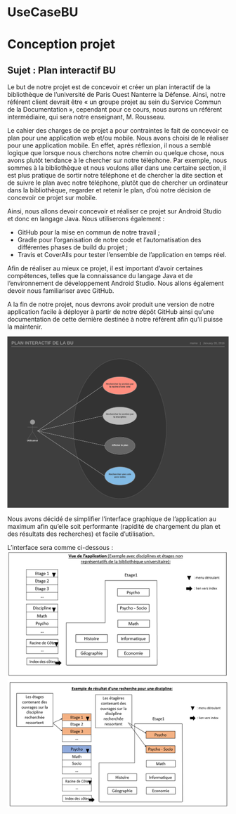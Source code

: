 # UseCaseBU
<h1>Conception projet</h1>

<h2>Sujet : Plan interactif BU </h2>

<p>
Le but de notre projet est de concevoir et créer un plan interactif de la bibliothèque de l’université de Paris Ouest Nanterre la Défense. Ainsi, notre référent client devrait être « un groupe projet au sein du Service Commun de la Documentation », cependant pour ce cours, nous aurons un référent intermédiaire, qui sera notre enseignant, M. Rousseau.
</p>
<p>
Le cahier des charges de ce projet a pour contraintes le fait de concevoir ce plan pour une application web et/ou mobile. Nous avons choisi de le réaliser pour une application mobile. En effet, après réflexion, il nous a semblé logique que 
lorsque nous cherchons notre chemin ou quelque chose, nous avons plutôt tendance à le chercher sur notre téléphone. Par exemple, nous sommes à la bibliothèque et nous voulons aller dans une certaine section, il est plus pratique de sortir 
notre téléphone et de chercher la dite section et de suivre le plan avec notre téléphone, plutôt que de chercher un ordinateur dans la bibliothèque, regarder et retenir le plan, d’où notre décision de concevoir ce projet sur mobile.
</p>
<p>
Ainsi, nous allons devoir concevoir et réaliser ce projet sur Android Studio et donc en langage Java. Nous utiliserons également :
  <ul>
    <li>	GitHub pour la mise en commun de notre travail ;</li>
    <li>	Gradle pour l’organisation de notre code et l’automatisation des différentes phases de build du projet ;</li>
    <li>	Travis  et CoverAlls pour tester l’ensemble de l’application en temps réel.</li>
  </ul>
</p>
<p>
Afin de réaliser au mieux ce projet, il est important d’avoir certaines compétences, telles que la connaissance du langage Java et de l’environnement de développement Android Studio. Nous allons également devoir nous familiariser avec GitHub.
</p>
<p>
A la fin de notre projet, nous devrons avoir produit une version de notre application facile à déployer à partir de notre dépôt GitHub ainsi qu’une documentation de cette dernière destinée à notre référent afin qu’il puisse la maintenir.
</p>

<img src="https://raw.githubusercontent.com/Mohamed-MIAGE/UseCaseBU/master/Documents/img/UseCaseBU%20-%20Dark.png"/>

<p>
Nous avons décidé de simplifier l’interface graphique de l’application au maximum afin qu’elle soit performante (rapidité de chargement du plan et des résultats des recherches) et facile d’utilisation.
</p>
<p>
L’interface sera comme ci-dessous :
<br/>
<img src="https://raw.githubusercontent.com/Mohamed-MIAGE/UseCaseBU/master/Documents/img/vue_appli_base.png" />

<img src="https://raw.githubusercontent.com/Mohamed-MIAGE/UseCaseBU/master/Documents/img/vue_appli_recherche.png" />
</p>
